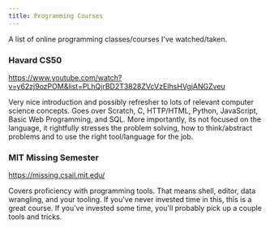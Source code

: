 ```yaml
---
title: Programming Courses
---
```


A list of online programming classes/courses I've watched/taken.

### Havard CS50

<https://www.youtube.com/watch?v=y62zj9ozPOM&list=PLhQjrBD2T3828ZVcVzEIhsHVgjANGZveu>

Very nice introduction and possibly refresher to lots of relevant computer science concepts. Goes over Scratch, C, HTTP/HTML, Python, JavaScript, Basic Web Programming, and SQL. More importantly, its not focused on the language, it rightfully stresses the problem solving, how to think/abstract problems and to use the right tool/language for the job.

### MIT Missing Semester

<https://missing.csail.mit.edu/>

Covers proficiency with programming tools. That means shell, editor, data wrangling, and your tooling. If you've never invested time in this, this is a great course. If you've invested some time, you'll probably pick up a couple tools and tricks.
